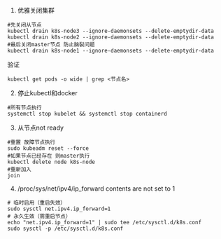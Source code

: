 
1. 优雅关闭集群
```
#先关闭从节点
kubectl drain k8s-node3 --ignore-daemonsets --delete-emptydir-data
kubectl drain k8s-node2 --ignore-daemonsets --delete-emptydir-data
#最后关闭master节点 防止脑裂问题
kubectl drain k8s-node1 --ignore-daemonsets --delete-emptydir-data
```

验证
```
kubectl get pods -o wide | grep <节点名>
```

2. 停止kubectl和docker
```
#所有节点执行
systemctl stop kubelet && systemctl stop containerd
```

3. 从节点not ready
```
#重置 故障节点执行
sudo kubeadm reset --force
#如果节点已经存在 则master执行
kubectl delete node k8s-node
#重新加入
join
```


4. /proc/sys/net/ipv4/ip_forward contents are not set to 1
```
# 临时启用（重启失效） 
sudo sysctl net.ipv4.ip_forward=1 
# 永久生效（需重启节点） 
echo "net.ipv4.ip_forward=1" | sudo tee /etc/sysctl.d/k8s.conf 
sudo sysctl -p /etc/sysctl.d/k8s.conf
```